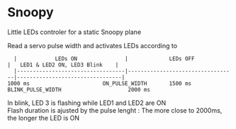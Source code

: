 # Snoopy
Little LEDs controler for a static Snoopy plane

Read a servo pulse width and activates LEDs according to 
```
  |            LEDs ON               |             LEDs OFF             |   LED1 & LED2 ON, LED3 Blink    |       
  |----------------------------------|----------------------------------|---------------------------------|
1000 ms                       ON_PULSE_WIDTH       1500 ms       BLINK_PULSE_WIDTH                     2000 ms
```
In blink, LED 3 is flashing while LED1 and LED2 are ON  
Flash duration is ajusted by the pulse lenght : The more close to 2000ms, the longer the LED is ON
